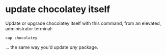 ﻿# update chocolatey itself

Update or upgrade chocolatey itself with this command, from an elevated, administrator terminal:

	cup chocolatey

... the same way you'd update *any* package.